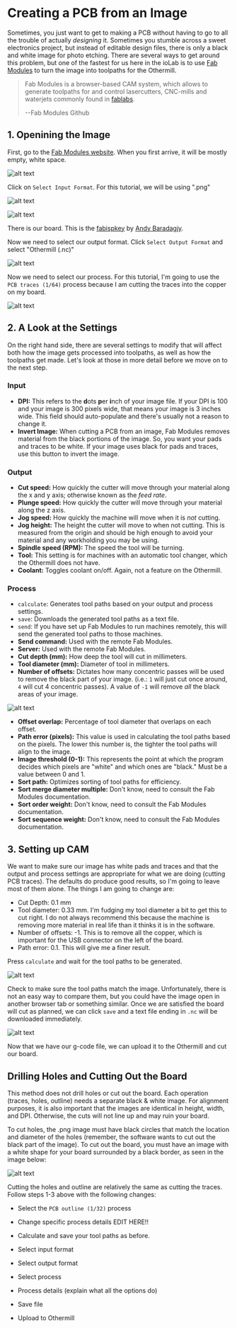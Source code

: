 # Creating a PCB from an Image

Sometimes, you just want to get to making a PCB without having to go to all the trouble of actually *designing* it.  Sometimes you stumble across a sweet electronics project, but instead of editable design files, there is only a black and white image for photo etching.  There are several ways to get around this problem, but one of the fastest for us here in the ioLab is to use [Fab Modules](www.fabmodules.org) to turn the image into toolpaths for the Othermill.

>Fab Modules is a browser-based CAM system, which allows to generate toolpaths for and control lasercutters, CNC-mills and waterjets commonly found in [fablabs](https://www.fablabs.io/).
>
>--Fab Modules Github

## 1. Openining the Image
First, go to the [Fab Modules website](www.fabmodules.org).  When you first arrive, it will be mostly empty, white space.

<!-- fabmodules.org -->
![alt text][1]

Click on `Select Input Format`. For this tutorial, we will be using ".png"

<!-- input menu -->
![alt text][2]

<!-- input complete -->
![alt text][3]

There is our board.  This is the [fabispkey](http://fab.cba.mit.edu/content/projects/fabispkey/index.html) by [Andy Baradagjy](http://bardagjy.com/).  

Now we need to select our output format.  Click `Select Output Format` and select "Othermill (.nc)"

<!-- output menu -->
![alt text][4]

Now we need to select our process.  For this tutorial, I'm going to use the `PCB traces (1/64)` process because I am cutting the traces into the copper on my board.

<!-- process menu -->
![alt text][5]
## 2. A Look at the Settings

On the right hand side, there are several settings to modify that will affect both how the image gets processed into toolpaths, as well as how the toolpaths get made. Let's look at those in more detail before we move on to the next step.

### Input
- **DPI:** This refers to the **d**ots **p**er **i**nch of your image file.  If your DPI is 100 and your image is 300 pixels wide, that means your image is 3 inches wide.  This field should auto-populate and there's usually not a reason to change it.
- **Invert Image:** When cutting a PCB from an image, Fab Modules removes material from the black portions of the image.  So, you want your pads and traces to be white.  If your image uses black for pads and traces, use this button to invert the image.

### Output
- **Cut speed:** How quickly the cutter will move through your material along the x and y axis; otherwise known as the *feed rate*.
- **Plunge speed:** How quickly the cutter will move through your material along the z axis.
- **Jog speed:** How quickly the machine will move when it is *not* cutting.
- **Jog height:** The height the cutter will move to when not cutting.  This is measured from the origin and should be high enough to avoid your material and any workholding you may be using.
- **Spindle speed (RPM):** The speed the tool will be turning.
- **Tool:** This setting is for machines with an automatic tool changer, which the Othermill does not have.
- **Coolant:** Toggles coolant on/off.  Again, not a feature on the Othermill.

### Process
- `calculate`: Generates tool paths based on your output and process settings.
- `save`: Downloads the generated tool paths as a text file.
- `send`: If you have set up Fab Modules to run machines remotely, this will send the generated tool paths to those machines.
- **Send command:** Used with the remote Fab Modules.
- **Server:** Used with the remote Fab Modules.
- **Cut depth (mm):** How deep the tool will cut in millimeters.
- **Tool diameter (mm):** Diameter of tool in millimeters.
- **Number of offsets:** Dictates how many concentric passes will be used to remove the black part of your image.  (i.e.: `1` will just cut once around, `4` will cut 4 concentric passes).  A value of `-1` will remove *all* the black areas of your image.

<!-- Place image here of offsets -->
![alt text][4]

- **Offset overlap:** Percentage of tool diameter that overlaps on each offset.
- **Path error (pixels):** This value is used in calculating the tool paths based on the pixels.  The lower this number is, the tighter the tool paths will align to the image.
- **Image threshold (0-1):** This represents the point at which the program decides which pixels are "white" and which ones are "black." Must be a value between 0 and 1.
- **Sort path:** Optimizes sorting of tool paths for efficiency.
- **Sort merge diameter multiple:** Don't know, need to consult the Fab Modules documentation.
- **Sort order weight:** Don't know, need to consult the Fab Modules documentation.
- **Sort sequence weight:** Don't know, need to consult the Fab Modules documentation.

## 3. Setting up CAM
We want to make sure our image has white pads and traces and that the output and process settings are appropriate for what we are doing (cutting PCB traces).  The defaults do produce good results, so I'm going to leave most of them alone.  The things I am going to change are:

- Cut Depth: 0.1 mm
- Tool diameter: 0.33 mm.  I'm fudging my tool diameter a bit to get this to cut right.  I do not always recommend this because the machine is removing more material in real life than it thinks it is in the software.
- Number of offsets: -1. This is to remove all the copper, which is important for the USB connector on the left of the board.
- Path error: 0.1. This will give me a finer result.

Press `calculate` and wait for the tool paths to be generated.  

<!-- image of tool paths -->
![alt text][5]

Check to make sure the tool paths match the image.  Unfortunately, there is not an easy way to compare them, but you could have the image open in another browser tab or something similar.  Once we are satisfied the board will cut as planned, we can click `save` and a text file ending in `.nc` will be downloaded immediately.  

<!-- image of downloaded file -->
![alt text][6]

Now that we have our g-code file, we can upload it to the Othermill and cut our board.

## Drilling Holes and Cutting Out the Board
This method does not drill holes or cut out the board.  Each operation (traces, holes, outline) needs a separate black & white image.  For alignment purposes, it is also important that the images are identical in height, width, and DPI.  Otherwise, the cuts will not line up and may ruin your board.

To cut holes, the .png image must have black circles that match the location and diameter of the holes (remember, the software wants to cut out the black part of the image).
To cut out the board, you must have an image with a white shape for your board surrounded by a black border, as seen in the image below:

<!-- image of board cutout  -->
![alt text][7]

Cutting the holes and outline are relatively the same as cutting the traces.  Follow steps 1-3 above with the following changes:

- Select the `PCB outline (1/32)` process
- Change specific process details EDIT HERE!!
- Calculate and save your tool paths as before.

- Select input format
- Select output format
- Select process
- Process details (explain what all the options do)
- Save file
- Upload to Othermill




[1]: https://github.com/SAIC-ATS/Tutorials/blob/master/ioLab/PCBfromImage/assets/FabModules001.png?raw=true "fabmodules.org"
[2]: https://github.com/SAIC-ATS/Tutorials/blob/master/ioLab/PCBfromImage/assets/InputMenu.png?raw=true "input menu"
[3]: https://github.com/SAIC-ATS/Tutorials/blob/master/ioLab/PCBfromImage/assets/InputComplete.png?raw=true "input complete!"
[4]: https://github.com/SAIC-ATS/Tutorials/blob/master/ioLab/PCBfromImage/assets/OutputMenu.png?raw=true "output menu"
[5]: https://github.com/SAIC-ATS/Tutorials/blob/master/ioLab/PCBfromImage/assets/ProcessMenu.png?raw=true "process menu"
[6]: https://github.com/SAIC-ATS/Tutorials/blob/master/ioLab/PCBfromImage/assets/ProcessDetails.png?raw=true "process details"
[7]: https://github.com/SAIC-ATS/Tutorials/blob/master/ioLab/PCBfromImage/assets/FabModules001.png?raw=true "fabmodules.org"
[8]: https://github.com/SAIC-ATS/Tutorials/blob/master/ioLab/PCBfromImage/assets/FabModules001.png?raw=true "fabmodules.org"
[9]: https://github.com/SAIC-ATS/Tutorials/blob/master/ioLab/PCBfromImage/assets/FabModules001.png?raw=true "fabmodules.org"
